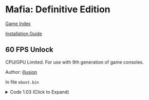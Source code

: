 # Mafia: Definitive Edition

[Game Index](README.md#games)

[Installation Guide](https://illusion0001.github.io/install-instructions/)

## 60 FPS Unlock

CPU/GPU Limited. For use with 9th generation of game consoles.

Author: [illusion](https://twitter.com/illusion0002)

In file `eboot.bin`

<details>
<summary>Code 1.03 (Click to Expand)</summary>

```
0x2D2E2A1 EB 05 90
```

</details>
